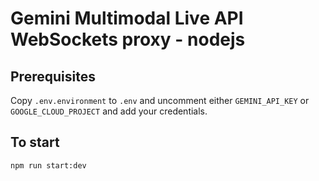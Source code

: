 # Gemini Multimodal Live API WebSockets proxy - nodejs


## Prerequisites

Copy `.env.environment` to `.env` and uncomment either `GEMINI_API_KEY` or `GOOGLE_CLOUD_PROJECT` and add your credentials.


## To start

```
npm run start:dev
```
